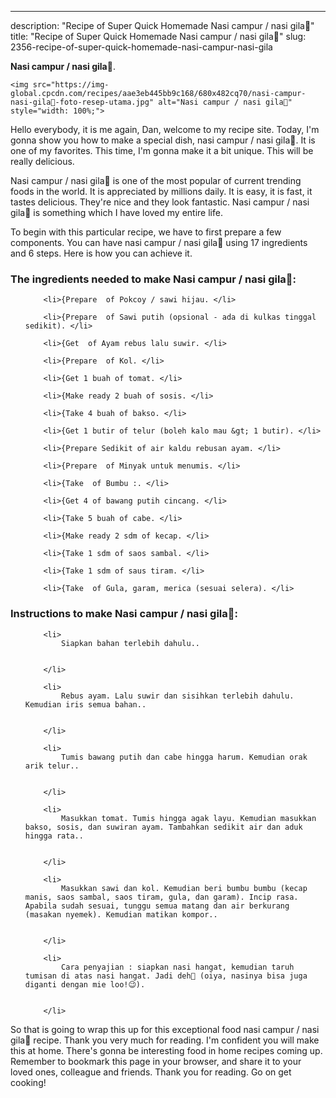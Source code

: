 ---
description: "Recipe of Super Quick Homemade Nasi campur / nasi gila🍛"
title: "Recipe of Super Quick Homemade Nasi campur / nasi gila🍛"
slug: 2356-recipe-of-super-quick-homemade-nasi-campur-nasi-gila

<p>
	<strong>Nasi campur / nasi gila🍛</strong>. 
	
</p>
<p>
	
	<img src="https://img-global.cpcdn.com/recipes/aae3eb445bb9c168/680x482cq70/nasi-campur-nasi-gila🍛-foto-resep-utama.jpg" alt="Nasi campur / nasi gila🍛" style="width: 100%;">
	
	
</p>
<p>
	Hello everybody, it is me again, Dan, welcome to my recipe site. Today, I'm gonna show you how to make a special dish, nasi campur / nasi gila🍛. It is one of my favorites. This time, I'm gonna make it a bit unique. This will be really delicious.
</p>
	
<p>
	Nasi campur / nasi gila🍛 is one of the most popular of current trending foods in the world. It is appreciated by millions daily. It is easy, it is fast, it tastes delicious. They're nice and they look fantastic. Nasi campur / nasi gila🍛 is something which I have loved my entire life.
</p>
<p>
	
</p>

<p>
To begin with this particular recipe, we have to first prepare a few components. You can have nasi campur / nasi gila🍛 using 17 ingredients and 6 steps. Here is how you can achieve it.
</p>

<h3>The ingredients needed to make Nasi campur / nasi gila🍛:</h3>

<ol>
	
		<li>{Prepare  of Pokcoy / sawi hijau. </li>
	
		<li>{Prepare  of Sawi putih (opsional - ada di kulkas tinggal sedikit). </li>
	
		<li>{Get  of Ayam rebus lalu suwir. </li>
	
		<li>{Prepare  of Kol. </li>
	
		<li>{Get 1 buah of tomat. </li>
	
		<li>{Make ready 2 buah of sosis. </li>
	
		<li>{Take 4 buah of bakso. </li>
	
		<li>{Get 1 butir of telur (boleh kalo mau &gt; 1 butir). </li>
	
		<li>{Prepare Sedikit of air kaldu rebusan ayam. </li>
	
		<li>{Prepare  of Minyak untuk menumis. </li>
	
		<li>{Take  of Bumbu :. </li>
	
		<li>{Get 4 of bawang putih cincang. </li>
	
		<li>{Take 5 buah of cabe. </li>
	
		<li>{Make ready 2 sdm of kecap. </li>
	
		<li>{Take 1 sdm of saos sambal. </li>
	
		<li>{Take 1 sdm of saus tiram. </li>
	
		<li>{Take  of Gula, garam, merica (sesuai selera). </li>
	
</ol>
<p>
	
</p>

<h3>Instructions to make Nasi campur / nasi gila🍛:</h3>

<ol>
	
		<li>
			Siapkan bahan terlebih dahulu..
			
			
		</li>
	
		<li>
			Rebus ayam. Lalu suwir dan sisihkan terlebih dahulu. Kemudian iris semua bahan..
			
			
		</li>
	
		<li>
			Tumis bawang putih dan cabe hingga harum. Kemudian orak arik telur..
			
			
		</li>
	
		<li>
			Masukkan tomat. Tumis hingga agak layu. Kemudian masukkan bakso, sosis, dan suwiran ayam. Tambahkan sedikit air dan aduk hingga rata..
			
			
		</li>
	
		<li>
			Masukkan sawi dan kol. Kemudian beri bumbu bumbu (kecap manis, saos sambal, saos tiram, gula, dan garam). Incip rasa. Apabila sudah sesuai, tunggu semua matang dan air berkurang (masakan nyemek). Kemudian matikan kompor..
			
			
		</li>
	
		<li>
			Cara penyajian : siapkan nasi hangat, kemudian taruh tumisan di atas nasi hangat. Jadi deh🤗 (oiya, nasinya bisa juga diganti dengan mie loo!😉).
			
			
		</li>
	
</ol>

<p>
	
</p>

<p>
	So that is going to wrap this up for this exceptional food nasi campur / nasi gila🍛 recipe. Thank you very much for reading. I'm confident you will make this at home. There's gonna be interesting food in home recipes coming up. Remember to bookmark this page in your browser, and share it to your loved ones, colleague and friends. Thank you for reading. Go on get cooking!
</p>
